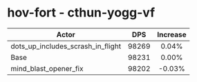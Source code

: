 # hov-fort - cthun-yogg-vf
| Actor | DPS | Increase |
|---|:---:|:---:|
|dots_up_includes_scrash_in_flight|98269|0.04%|
|Base|98231|0.00%|
|mind_blast_opener_fix|98202|-0.03%|
